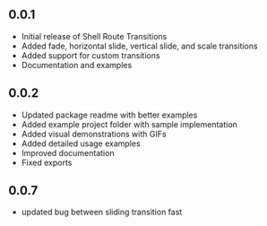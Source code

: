 ## 0.0.1

* Initial release of Shell Route Transitions
* Added fade, horizontal slide, vertical slide, and scale transitions
* Added support for custom transitions
* Documentation and examples

## 0.0.2

* Updated package readme with better examples
* Added example project folder with sample implementation
* Added visual demonstrations with GIFs
* Added detailed usage examples
* Improved documentation
* Fixed exports

## 0.0.7

* updated bug between sliding transition fast 